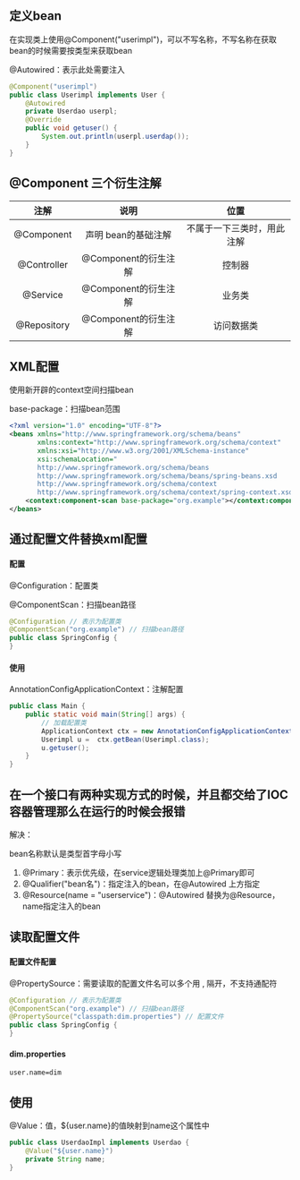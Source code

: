 ## 定义bean

在实现类上使用@Component("userimpl")，可以不写名称，不写名称在获取bean的时候需要按类型来获取bean

 @Autowired：表示此处需要注入

```java
@Component("userimpl")
public class Userimpl implements User {
    @Autowired
    private Userdao userpl;
    @Override
    public void getuser() {
        System.out.println(userpl.userdap());
    }
}
```

## @Component 三个衍生注解

|    注解     |         说明         |            位置            |
| :---------: | :------------------: | :------------------------: |
| @Component  | 声明 bean的基础注解  | 不属于一下三类时，用此注解 |
| @Controller | @Component的衍生注解 |           控制器           |
|  @Service   | @Component的衍生注解 |           业务类           |
| @Repository | @Component的衍生注解 |         访问数据类         |

## XML配置

使用新开辟的context空间扫描bean

base-package：扫描bean范围

```xml
<?xml version="1.0" encoding="UTF-8"?>
<beans xmlns="http://www.springframework.org/schema/beans"
       xmlns:context="http://www.springframework.org/schema/context"
       xmlns:xsi="http://www.w3.org/2001/XMLSchema-instance"
       xsi:schemaLocation="
       http://www.springframework.org/schema/beans
       http://www.springframework.org/schema/beans/spring-beans.xsd
       http://www.springframework.org/schema/context
       http://www.springframework.org/schema/context/spring-context.xsd">
    <context:component-scan base-package="org.example"></context:component-scan>
</beans>
```

## 通过配置文件替换xml配置

#### 配置

@Configuration：配置类

@ComponentScan：扫描bean路径

```java
@Configuration // 表示为配置类
@ComponentScan("org.example") // 扫描bean路径
public class SpringConfig {
}
```

#### 使用

AnnotationConfigApplicationContext：注解配置

```java
public class Main {
    public static void main(String[] args) {
        // 加载配置类
        ApplicationContext ctx = new AnnotationConfigApplicationContext(SpringConfig.class);
        Userimpl u =  ctx.getBean(Userimpl.class);
        u.getuser();
    }
}
```

## 在一个接口有两种实现方式的时候，并且都交给了IOC容器管理那么在运行的时候会报错 

解决：

bean名称默认是类型首字母小写

1. @Primary：表示优先级，在service逻辑处理类加上@Primary即可
2. @Qualifier("bean名")：指定注入的bean，在@Autowired 上方指定
3. @Resource(name = "userservice")：@Autowired 替换为@Resource，name指定注入的bean

## 读取配置文件

#### 配置文件配置

@PropertySource：需要读取的配置文件名可以多个用 , 隔开，不支持通配符

```java
@Configuration // 表示为配置类
@ComponentScan("org.example") // 扫描bean路径
@PropertySource("classpath:dim.properties") // 配置文件
public class SpringConfig {
}
```

#### dim.properties

```properties
user.name=dim
```

## 使用

 @Value：值，${user.name}的值映射到name这个属性中

```java
public class UserdaoImpl implements Userdao {
    @Value("${user.name}")
    private String name;
}
```